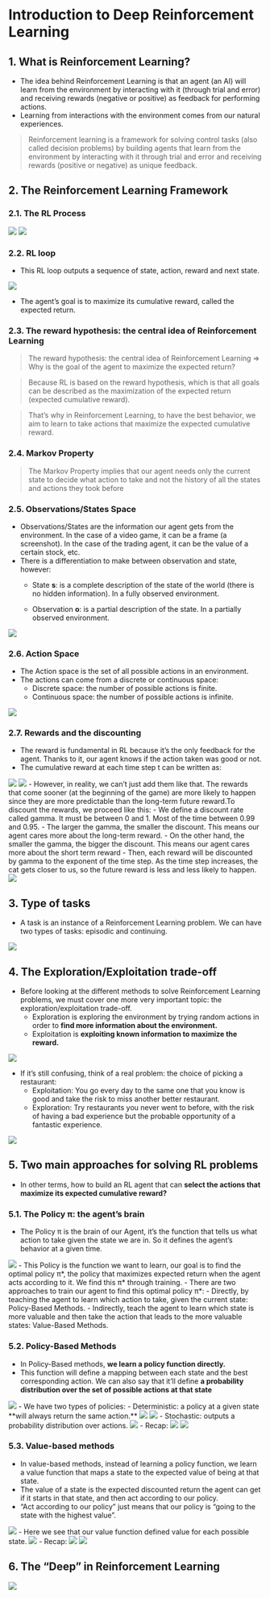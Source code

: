 # Introduction to Deep Reinforcement Learning

## 1. What is Reinforcement Learning?

- The idea behind Reinforcement Learning is that an agent (an AI) will learn from the environment by interacting with it (through trial and error) and receiving rewards (negative or positive) as feedback for performing actions.
- Learning from interactions with the environment comes from our natural experiences.

>Reinforcement learning is a framework for solving control tasks (also called decision problems) by building agents that learn from the environment by interacting with it through trial and error and receiving rewards (positive or negative) as unique feedback.

## 2. The Reinforcement Learning Framework
### 2.1. **The RL Process**

<img src = 'https://huggingface.co/datasets/huggingface-deep-rl-course/course-images/resolve/main/en/unit1/RL_process.jpg'>

<img src = 'https://huggingface.co/datasets/huggingface-deep-rl-course/course-images/resolve/main/en/unit1/RL_process_game.jpg'>

### 2.2. RL loop
- This RL loop outputs a sequence of state, action, reward and next state.

<img src = 'https://huggingface.co/datasets/huggingface-deep-rl-course/course-images/resolve/main/en/unit1/sars.jpg'>

- The agent’s goal is to maximize its cumulative reward, called the expected return.

### 2.3. The reward hypothesis: the central idea of Reinforcement Learning
>The reward hypothesis: the central idea of Reinforcement Learning
⇒ Why is the goal of the agent to maximize the expected return?

>Because RL is based on the reward hypothesis, which is that all goals can be described as the maximization of the expected return (expected cumulative reward).

>That’s why in Reinforcement Learning, to have the best behavior, we aim to learn to take actions that maximize the expected cumulative reward.

### 2.4. Markov Property
> The Markov Property implies that our agent needs only the current state to decide what action to take and not the history of all the states and actions they took before

### 2.5. Observations/States Space

- Observations/States are the information our agent gets from the environment. In the case of a video game, it can be a frame (a screenshot). In the case of the trading agent, it can be the value of a certain stock, etc.
- There is a differentiation to make between observation and state, however:
    - State **s**: is a complete description of the state of the world (there is no hidden information). In a fully observed environment.

    - Observation **o**: is a partial description of the state. In a partially observed environment.

<img src = 'https://huggingface.co/datasets/huggingface-deep-rl-course/course-images/resolve/main/en/unit1/obs_space_recap.jpg'>

### 2.6. Action Space
- The Action space is the set of all possible actions in an environment.
- The actions can come from a discrete or continuous space:
    - Discrete space: the number of possible actions is finite.
    - Continuous space: the number of possible actions is infinite.

<img src = 'https://huggingface.co/datasets/huggingface-deep-rl-course/course-images/resolve/main/en/unit1/action_space.jpg'>

### 2.7. Rewards and the discounting
- The reward is fundamental in RL because it’s the only feedback for the agent. Thanks to it, our agent knows if the action taken was good or not.
- The cumulative reward at each time step t can be written as:
<img src = 'https://huggingface.co/datasets/huggingface-deep-rl-course/course-images/resolve/main/en/unit1/rewards_1.jpg'>
<img src = 'https://huggingface.co/datasets/huggingface-deep-rl-course/course-images/resolve/main/en/unit1/rewards_2.jpg'>
- However, in reality, we can’t just add them like that. The rewards that come sooner (at the beginning of the game) are more likely to happen since they are more predictable than the long-term future reward.To discount the rewards, we proceed like this:
    - We define a discount rate called gamma. It must be between 0 and 1. Most of the time between 0.99 and 0.95.
        - The larger the gamma, the smaller the discount. This means our agent cares more about the long-term reward.
        - On the other hand, the smaller the gamma, the bigger the discount. This means our agent cares more about the short term reward
    - Then, each reward will be discounted by gamma to the exponent of the time step. As the time step increases, the cat gets closer to us, so the future reward is less and less likely to happen.

<img src = 'https://huggingface.co/datasets/huggingface-deep-rl-course/course-images/resolve/main/en/unit1/rewards_4.jpg'>

## 3. Type of tasks
- A task is an instance of a Reinforcement Learning problem. We can have two types of tasks: episodic and continuing.
<img src = 'https://huggingface.co/datasets/huggingface-deep-rl-course/course-images/resolve/main/en/unit1/tasks.jpg'>

## 4. The Exploration/Exploitation trade-off
- Before looking at the different methods to solve Reinforcement Learning problems, we must cover one more very important topic: the exploration/exploitation trade-off.
    - Exploration is exploring the environment by trying random actions in order to **find more information about the environment.**
    - Exploitation is **exploiting known information to maximize the reward.**
<img src = 'https://huggingface.co/datasets/huggingface-deep-rl-course/course-images/resolve/main/en/unit1/expexpltradeoff.jpg'>

- If it’s still confusing, think of a real problem: the choice of picking a restaurant:
    - Exploitation: You go every day to the same one that you know is good and take the risk to miss another better restaurant.
    - Exploration: Try restaurants you never went to before, with the risk of having a bad experience but the probable opportunity of a fantastic experience.
<img src = 'https://huggingface.co/datasets/huggingface-deep-rl-course/course-images/resolve/main/en/unit1/exp_2.jpg'>

## 5. Two main approaches for solving RL problems
- In other terms, how to build an RL agent that can **select the actions that maximize its expected cumulative reward?**
### 5.1. The Policy π: the agent’s brain
- The Policy π is the brain of our Agent, it’s the function that tells us what action to take given the state we are in. So it defines the agent’s behavior at a given time.
<img src = 'https://huggingface.co/datasets/huggingface-deep-rl-course/course-images/resolve/main/en/unit1/policy_1.jpg'>
- This Policy is the function we want to learn, our goal is to find the optimal policy π*, the policy that maximizes expected return when the agent acts according to it. We find this π* through training.
- There are two approaches to train our agent to find this optimal policy π*:
    - Directly, by teaching the agent to learn which action to take, given the current state: Policy-Based Methods.
    - Indirectly, teach the agent to learn which state is more valuable and then take the action that leads to the more valuable states: Value-Based Methods.

### 5.2. Policy-Based Methods
- In Policy-Based methods, **we learn a policy function directly.**
- This function will define a mapping between each state and the best corresponding action. We can also say that it’ll define **a probability distribution over the set of possible actions at that state**
<img src = 'https://huggingface.co/datasets/huggingface-deep-rl-course/course-images/resolve/main/en/unit1/policy_2.jpg'>
- We have two types of policies:
    - Deterministic: a policy at a given state **will always return the same action.**
    <img src = 'https://huggingface.co/datasets/huggingface-deep-rl-course/course-images/resolve/main/en/unit1/policy_3.jpg'>
    <img src = 'https://huggingface.co/datasets/huggingface-deep-rl-course/course-images/resolve/main/en/unit1/policy_4.jpg'>
    - Stochastic: outputs a probability distribution over actions.
    <img src = 'https://huggingface.co/datasets/huggingface-deep-rl-course/course-images/resolve/main/en/unit1/policy_5.jpg'>
    - Recap:
    <img src = 'https://huggingface.co/datasets/huggingface-deep-rl-course/course-images/resolve/main/en/unit1/pbm_1.jpg'>
    <img src = 'https://huggingface.co/datasets/huggingface-deep-rl-course/course-images/resolve/main/en/unit1/pbm_2.jpg'>

### 5.3. Value-based methods
- In value-based methods, instead of learning a policy function, we learn a value function that maps a state to the expected value of being at that state.
- The value of a state is the expected discounted return the agent can get if it starts in that state, and then act according to our policy.
- “Act according to our policy” just means that our policy is “going to the state with the highest value”.
<img src = 'https://huggingface.co/datasets/huggingface-deep-rl-course/course-images/resolve/main/en/unit1/value_1.jpg'>
- Here we see that our value function defined value for each possible state.
<img src = 'https://huggingface.co/datasets/huggingface-deep-rl-course/course-images/resolve/main/en/unit1/value_2.jpg'>
- Recap:
<img src = 'https://huggingface.co/datasets/huggingface-deep-rl-course/course-images/resolve/main/en/unit1/vbm_1.jpg'>
<img src = 'https://huggingface.co/datasets/huggingface-deep-rl-course/course-images/resolve/main/en/unit1/vbm_2.jpg'>

## 6. The “Deep” in Reinforcement Learning
<img src = 'https://huggingface.co/datasets/huggingface-deep-rl-course/course-images/resolve/main/en/unit1/deep.jpg'>